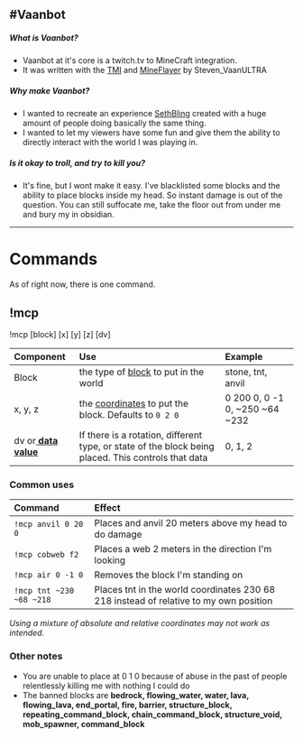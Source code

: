 #Vaanbot
------------
##### What is Vaanbot?
- Vaanbot at it&apos;s core is a twitch.tv to MineCraft integration.
- It was written with the [TMI](https://docs.tmijs.org/ "TMI") and [MineFlayer](https://github.com/PrismarineJS/mineflayer "MineFlayer") by Steven_VaanULTRA

##### Why make Vaanbot?
- I wanted to recreate an experience [SethBling](https://www.twitch.tv/sethbling "SethBling") created with a huge amount of people doing basically the same thing.
- I wanted to let my viewers have some fun and give them the ability to directly interact with the world I was playing in.

##### Is it okay to troll, and try to kill you?
- It&apos;s fine, but I wont make it easy. I&apos;ve blacklisted some blocks and the ability to place blocks inside my head. So instant damage is out of the question. You can still suffocate me, take the floor out from under me and bury my in obsidian.

------------

#  Commands

As of right now, there is one command.

##  !mcp
!mcp [block] [x] [y] [z] [dv]

| Component  | Use  | Example  |
| :------------ | :------------ | :------------ |
| Block  | the type of [block](https://minecraft.gamepedia.com/Java_Edition_data_values/Block_IDs "block") to put in the world | stone, tnt, anvil  | 
| x, y, z  | the [coordinates](https://minecraft.gamepedia.com/Coordinates "coordinates") to put the block. Defaults to `0 2 0` | 0 200 0, 0 -1 0, ~250 ~64 ~232  |
| dv or[ **data value**](https://minecraft.gamepedia.com/Java_Edition_data_values#Blocks " **data value**") |If there is a rotation, different type, or state of the block being placed. This controls that data| 0, 1, 2

### Common uses
| Command  | Effect  |
| :------------ | :------------ |
| `!mcp anvil 0 20 0` | Places and anvil 20 meters above my head to do damage|
| `!mcp cobweb f2` | Places a web 2 meters in the direction I'm looking|
|  `!mcp air 0 -1 0` | Removes the block I&apos;m standing on  |
| `!mcp tnt ~230 ~68 ~218`  | Places tnt in the world coordinates 230 68 218 instead of relative to my own position 
*Using a mixture of absolute and relative coordinates may not work as intended.*  
### Other notes
- You are unable to place at 0 1 0 because of abuse in the past of people relentlessly killing me with nothing I could do
- The banned blocks are **bedrock, flowing_water, water, lava, flowing_lava, end_portal, fire, barrier, structure_block, repeating_command_block, chain_command_block, structure_void, mob_spawner, command_block**

